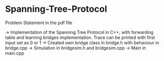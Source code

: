 # Spanning-Tree-Protocol

Problem Statement in the pdf file

-> Implementation of the Spanning Tree Protocol in C++, with forwarding table and learning bridges implementation. Trace can be printed with first input set as 0 or 1 
-> Created own bridge class in bridge.h with behaviour in bridge.cpp
-> Simulation in bridgesim.h and bridgesim.cpp
-> Main in main.cpp
